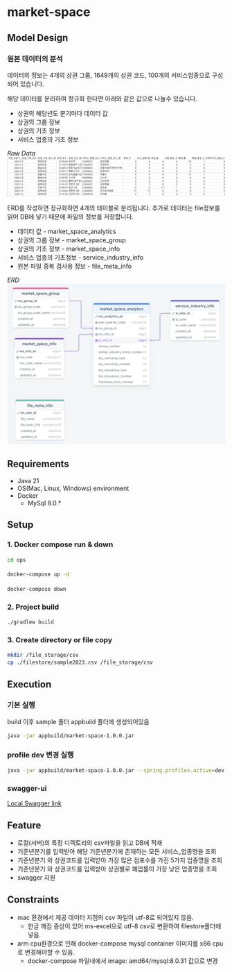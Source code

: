 # market-space

## Model Design
### 원본 데이터의 분석
데이터의 정보는 4개의 상권 그룹, 1649개의 상권 코드, 100개의 서비스업종으로 구성되어 있습니다.

해당 데이터를 분리하여 정규화 한다면 아래와 같은 값으로 나눌수 있습니다.
* 상권의 해당년도 분기마다 데이터 값 
* 상권의 그룹 정보 
* 상권의 기초 정보
* 서비스 업종의 기초 정보

*Raw Data*
![markspace-raw-data.png](document%2Fmarkspace-raw-data.png)

ERD를 작성하면 정규화하면 4개의 테이블로 분리됩니다. 추가로 데이터는 file정보를 읽어 DB에 넣기 때문에 파일의 정보를 저장합니다.
* 데이터 값 - market_space_analytics
* 상권의 그룹 정보 - market_space_group
* 상권의 기초 정보 - market_space_info
* 서비스 업종의 기초정보 - service_industry_info
* 원본 파일 중복 검사용 정보 - file_meta_info

*ERD*
![markspace-erd.png](document%2Fmarkspace-erd.png)

## 

## Requirements
* Java 21
* OS(Mac, Linux, Windows) environment
* Docker
  * MySql 8.0.*

## Setup
### 1. Docker compose run & down
```sh
cd ops

docker-compose up -d

docker-compose down
```
### 2. Project build
```sh
./gradlew build
```
### 3. Create directory or file copy
```sh
mkdir /file_storage/csv
cp ./filestore/sample2023.csv /file_storage/csv
```

## Execution
### 기본 실행 
build 이후 sample 폴더 appbuild 폴더에 생성되어있음
```sh
java -jar appbuild/market-space-1.0.0.jar
```
### profile dev 변경 실행
```sh
java -jar appbuild/market-space-1.0.0.jar --spring.profiles.active=dev --app.market-space.file-store=/file_storage/csv
```

### swagger-ui
[Local Swagger link](http://localhost:8080/swagger-ui)

## Feature

* 로컬(서버)의 특정 디렉토리의 csv파일을 읽고 DB에 적재
* 기준년분기를 입력받아 해당 기준년분기에 존재하는 모든 서비스_업종명을 조회
* 기준년분기 와 상권코드를 입력받아 가장 많은 점포수를 가진 5가지 업종명을 조회
* 기준년분기 와 상권코드를 입력받아 상권별로 폐업률이 가장 낮은 업종명을 조회
* swagger 지원

## Constraints

* mac 환경에서 제공 데이터 지점의 csv 파일이 utf-8로 되어있지 않음.
  * 한글 깨짐 증상이 있어 ms-excel으로 utf-8 csv로 변환하여 filestore폴더에 넣음.
* arm cpu환경으로 인해 docker-compose mysql container 이미지를 x86 cpu로 변경해야할 수 있음.
  * docker-compose 파일내에서 image: amd64/mysql:8.0.31 값으로 변경


